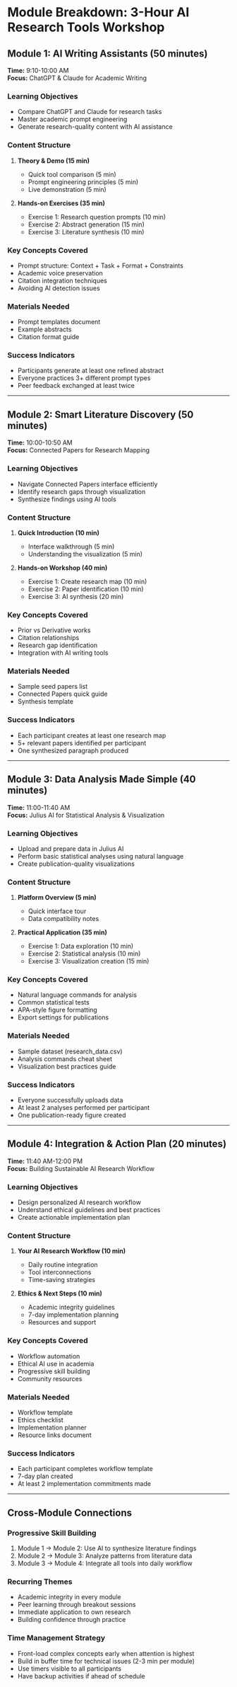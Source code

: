 # Module Breakdown: 3-Hour AI Research Tools Workshop

## Module 1: AI Writing Assistants (50 minutes)
**Time:** 9:10-10:00 AM  
**Focus:** ChatGPT & Claude for Academic Writing

### Learning Objectives
- Compare ChatGPT and Claude for research tasks
- Master academic prompt engineering
- Generate research-quality content with AI assistance

### Content Structure
1. **Theory & Demo (15 min)**
   - Quick tool comparison (5 min)
   - Prompt engineering principles (5 min)
   - Live demonstration (5 min)

2. **Hands-on Exercises (35 min)**
   - Exercise 1: Research question prompts (10 min)
   - Exercise 2: Abstract generation (15 min)
   - Exercise 3: Literature synthesis (10 min)

### Key Concepts Covered
- Prompt structure: Context + Task + Format + Constraints
- Academic voice preservation
- Citation integration techniques
- Avoiding AI detection issues

### Materials Needed
- Prompt templates document
- Example abstracts
- Citation format guide

### Success Indicators
- Participants generate at least one refined abstract
- Everyone practices 3+ different prompt types
- Peer feedback exchanged at least twice

---

## Module 2: Smart Literature Discovery (50 minutes)
**Time:** 10:00-10:50 AM  
**Focus:** Connected Papers for Research Mapping

### Learning Objectives
- Navigate Connected Papers interface efficiently
- Identify research gaps through visualization
- Synthesize findings using AI tools

### Content Structure
1. **Quick Introduction (10 min)**
   - Interface walkthrough (5 min)
   - Understanding the visualization (5 min)

2. **Hands-on Workshop (40 min)**
   - Exercise 1: Create research map (10 min)
   - Exercise 2: Paper identification (10 min)
   - Exercise 3: AI synthesis (20 min)

### Key Concepts Covered
- Prior vs Derivative works
- Citation relationships
- Research gap identification
- Integration with AI writing tools

### Materials Needed
- Sample seed papers list
- Connected Papers quick guide
- Synthesis template

### Success Indicators
- Each participant creates at least one research map
- 5+ relevant papers identified per participant
- One synthesized paragraph produced

---

## Module 3: Data Analysis Made Simple (40 minutes)
**Time:** 11:00-11:40 AM  
**Focus:** Julius AI for Statistical Analysis & Visualization

### Learning Objectives
- Upload and prepare data in Julius AI
- Perform basic statistical analyses using natural language
- Create publication-quality visualizations

### Content Structure
1. **Platform Overview (5 min)**
   - Quick interface tour
   - Data compatibility notes

2. **Practical Application (35 min)**
   - Exercise 1: Data exploration (10 min)
   - Exercise 2: Statistical analysis (10 min)
   - Exercise 3: Visualization creation (15 min)

### Key Concepts Covered
- Natural language commands for analysis
- Common statistical tests
- APA-style figure formatting
- Export settings for publications

### Materials Needed
- Sample dataset (research_data.csv)
- Analysis commands cheat sheet
- Visualization best practices guide

### Success Indicators
- Everyone successfully uploads data
- At least 2 analyses performed per participant
- One publication-ready figure created

---

## Module 4: Integration & Action Plan (20 minutes)
**Time:** 11:40 AM-12:00 PM  
**Focus:** Building Sustainable AI Research Workflow

### Learning Objectives
- Design personalized AI research workflow
- Understand ethical guidelines and best practices
- Create actionable implementation plan

### Content Structure
1. **Your AI Research Workflow (10 min)**
   - Daily routine integration
   - Tool interconnections
   - Time-saving strategies

2. **Ethics & Next Steps (10 min)**
   - Academic integrity guidelines
   - 7-day implementation planning
   - Resources and support

### Key Concepts Covered
- Workflow automation
- Ethical AI use in academia
- Progressive skill building
- Community resources

### Materials Needed
- Workflow template
- Ethics checklist
- Implementation planner
- Resource links document

### Success Indicators
- Each participant completes workflow template
- 7-day plan created
- At least 2 implementation commitments made

---

## Cross-Module Connections

### Progressive Skill Building
1. Module 1 → Module 2: Use AI to synthesize literature findings
2. Module 2 → Module 3: Analyze patterns from literature data
3. Module 3 → Module 4: Integrate all tools into daily workflow

### Recurring Themes
- Academic integrity in every module
- Peer learning through breakout sessions
- Immediate application to own research
- Building confidence through practice

### Time Management Strategy
- Front-load complex concepts early when attention is highest
- Build in buffer time for technical issues (2-3 min per module)
- Use timers visible to all participants
- Have backup activities if ahead of schedule